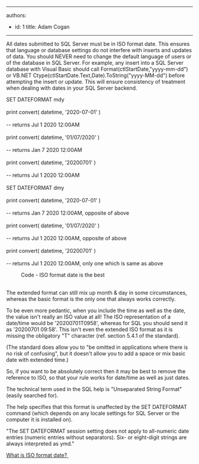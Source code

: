 

---
authors:
  - id: 1
    title: Adam Cogan
---




<span class='intro'> <p class="ssw15-rteElement-P">All dates submitted to SQL Server must be in ISO format date. This ensures that language or database settings do not interfere with inserts and updates of data. You should&#160;NEVER&#160;need to change the default language of users or of the database in SQL Server. For example, any insert into a SQL Server database with Visual Basic should call Format(ctlStartDate,&quot;yyyy-mm-dd&quot;) or VB.NET Ctype(ctlStartDate.Text,Date).ToString(&quot;yyyy-MM-dd&quot;) before attempting the insert or update. This will ensure consistency of treatment when dealing with dates in your SQL Server backend.​​<br></p> </span>

<p class="ssw15-rteElement-CodeArea">​SET DATEFORMAT mdy<br><br> print convert( datetime, '2020-07-01' )<br><br> -- returns Jul 1 2020&#160;12&#58;00AM<br><br> print convert( datetime, '01/07/2020' )<br><br> -- returns Jan 7 2020 12&#58;00AM<br><br> print convert( datetime, '20200701' )<br><br> -- returns Jul 1 2020 12&#58;00AM<br><br>SET DATEFORMAT dmy<br><br> print convert( datetime, '2020-07-01' )<br><br> -- returns Jan 7 2020&#160;12&#58;00AM, opposite of above<br><br> print convert( datetime, '01/07/2020' )<br><br> -- returns Jul 1 2020 12&#58;00AM, opposite of above<br><br> print convert( datetime, '20200701' )<br><br> -- returns Jul 1 2020 12&#58;00AM, only one which is same as above</p><dd class="ssw15-rteElement-FigureGood">​Code - ISO format date is the best<br></dd><p><br>The extended format can still mix up month &amp; day in some circumstances, whereas the basic format is the only one that always works correctly.</p><p>To be even more pedantic, when you include the time as well as the date, the value isn't really an ISO value at all! The ISO representation of a date/time would be '20200701T0958', whereas for SQL you should send it as '2020​0701 09&#58;58'. This isn't even the extended ISO format as it is missing the obligatory &quot;T&quot; character (ref. section 5.4.1 of the standard).</p><p>(The standard does allow you to &quot;be omitted in applications where there is no risk of confusing&quot;, but it doesn't allow you to add a space or mix basic date with extended time.)</p><p>So, if you want to be absolutely correct then it may be best to remove the reference to ISO, so that your rule works for date/time as well as just dates.</p><p>The technical term used in the SQL help is &quot;Unseparated String Format&quot; (easily searched for).</p><p>The help specifies that this format is unaffected by the SET DATEFORMAT command (which depends on any locale settings for SQL Server or the computer it is installed on).</p><p>&quot;The SET DATEFORMAT session setting does not apply to all-numeric date entries (numeric entries without separators). Six- or eight-digit strings are always interpreted as ymd.&quot;</p><p><a href="https&#58;//www.w3.org/QA/Tips/iso-date">​What is ISO format date?&#160;​</a><br></p>


